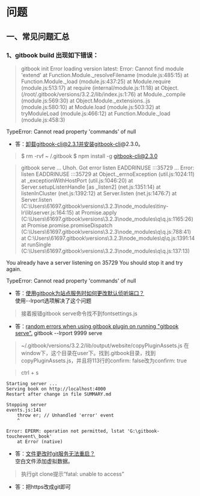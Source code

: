 # 问题

## 一、常见问题汇总

### 1、gitbook build 出现如下错误：

> gitbook init
>Error loading version latest: Error: Cannot find module 'extend'
    at Function.Module._resolveFilename (module.js:485:15)
    at Function.Module._load (module.js:437:25)
    at Module.require (module.js:513:17)
    at require (internal/module.js:11:18)
    at Object.<anonymous> (/root/.gitbook/versions/3.2.2/lib/index.js:1:76)
    at Module._compile (module.js:569:30)
    at Object.Module._extensions..js (module.js:580:10)
    at Module.load (module.js:503:32)
    at tryModuleLoad (module.js:466:12)
    at Function.Module._load (module.js:458:3)

TypeError: Cannot read property 'commands' of null

* 答：卸载gitbook-cli@2.3.1并安装gitbook-cli@2.3.0。
>$ rm -rvf ~ /.gitbook
>$ npm install -g gitbook-cli@2.3.0


> gitbook serve
>... Uhoh. Got error listen EADDRINUSE :::35729 ...
Error: listen EADDRINUSE :::35729
    at Object._errnoException (util.js:1024:11)
    at _exceptionWithHostPort (util.js:1046:20)
    at Server.setupListenHandle [as _listen2] (net.js:1351:14)
    at listenInCluster (net.js:1392:12)
    at Server.listen (net.js:1476:7)
    at Server.listen (C:\Users\61697\.gitbook\versions\3.2.3\node_modules\tiny-lr\lib\server.js:164:15)
    at Promise.apply (C:\Users\61697\.gitbook\versions\3.2.3\node_modules\q\q.js:1165:26)
    at Promise.promise.promiseDispatch (C:\Users\61697\.gitbook\versions\3.2.3\node_modules\q\q.js:788:41)
    at C:\Users\61697\.gitbook\versions\3.2.3\node_modules\q\q.js:1391:14
    at runSingle (C:\Users\61697\.gitbook\versions\3.2.3\node_modules\q\q.js:137:13)

You already have a server listening on 35729
You should stop it and try again.

TypeError: Cannot read property 'commands' of null

* 答：[使用gitbook为站点服务时如何更改默认侦听端口？](https://github.com/GitbookIO/gitbook/issues/622)<br>使用--lrport选项解决了这个问题
>接着报错gitbook serve命令找不到fontsettings.js
* 答：[random errors when using gitbook plugin on running "gitbook serve".](https://github.com/GitbookIO/gitbook/issues/1309#issuecomment-273584516)
gitbook --lrport 9999 serve
>~/.gitbook/versions/3.2.2/lib/output/website/copyPluginAssets.js
>在window下，这个目录在user下。找到.gitbook目录，找到copyPluginAssets.js，并且将113行的confirm: false改为confirm: true

> ctrl + s

    Starting server ...
    Serving book on http://localhost:4000
    Restart after change in file SUMMARY.md

    Stopping server
    events.js:141
        throw er; // Unhandled 'error' event
        ^

    Error: EPERM: operation not permitted, lstat 'G:\gitbook-touchevent\_book'
        at Error (native)

* 答：[文件更改时git服务无法重启？](https://github.com/GitbookIO/gitbook/issues/1379)<br>空白文件添加虚拟数据。

> 执行git clone提示“fatal: unable to access”

* 答：把https改成git即可